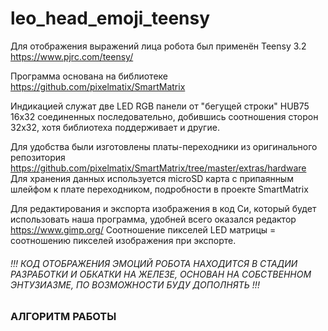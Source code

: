 # leo_head_emoji_teensy
 
 Для отображения выражений лица робота был применён Teensy 3.2 https://www.pjrc.com/teensy/ 
 
 Программа основана на библиотеке https://github.com/pixelmatix/SmartMatrix
 
 Индикацией служат две LED RGB панели от "бегущей строки" HUB75 16x32 соединенных последовательно, добившись соотношения сторон 32х32, хотя библиотеха поддерживает и другие.
 
 Для удобства были изготовлены платы-переходники из оригинального репозитория https://github.com/pixelmatix/SmartMatrix/tree/master/extras/hardware
 Для хранения данных используется microSD карта c припаянным шлейфом к плате переходником, подробности в проекте SmartMatrix
 
 Для редактирования и экспорта изображения в код Си, который будет использовать наша программа, удобней всего оказался редактор https://www.gimp.org/
 Соотношение пикселей LED матрицы = соотношению пикселей изображения при экспорте.

 
 ###### !!! КОД ОТОБРАЖЕНИЯ ЭМОЦИЙ РОБОТА НАХОДИТСЯ В СТАДИИ РАЗРАБОТКИ И ОБКАТКИ НА ЖЕЛЕЗЕ, ОСНОВАН НА СОБСТВЕННОМ ЭНТУЗИАЗМЕ, ПО ВОЗМОЖНОСТИ БУДУ ДОПОЛНЯТЬ !!! ######
 
 
 
 ### АЛГОРИТМ РАБОТЫ ###
 > 
 >
 >
 >
 
 
 
 
 
 
